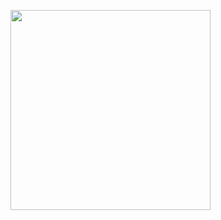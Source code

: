 <html><body><p><a href="http://www.sdowney.org/uploaded_images/Photo_04-755754-756824.jpg"><img src="http://www.sdowney.org/uploaded_images/Photo_04-755754-756457.jpg" width="320"></a></p></body></html>